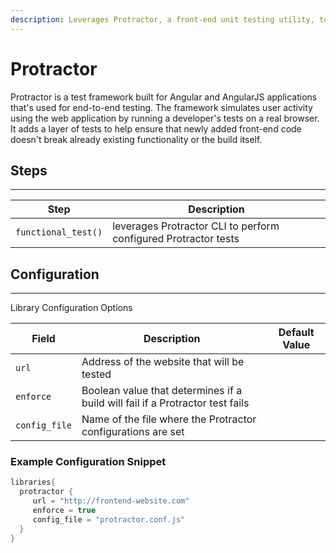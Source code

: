 ```yaml
---
description: Leverages Protractor, a front-end unit testing utility, to perform unit tests
---
```


# Protractor

Protractor is a test framework built for Angular and AngularJS applications that's used for end-to-end testing.
The framework simulates user activity using the web application by running a developer's tests on a real browser.
It adds a layer of tests to help ensure that newly added front-end code doesn't break already existing functionality or the build itself.

## Steps

---

| Step | Description |
| ----------- | ----------- |
| `functional_test()` | leverages Protractor CLI to perform configured Protractor tests |

## Configuration

---

Library Configuration Options

| Field | Description | Default Value |
| ----------- | ----------- | ----------- |
| `url` | Address of the website that will be tested | |
| `enforce` | Boolean value that determines if a build will fail if a Protractor test fails | |
| `config_file` | Name of the file where the Protractor configurations are set | |

### Example Configuration Snippet

```groovy
libraries{
  protractor {
     url = "http://frontend-website.com"
     enforce = true
     config_file = "protractor.conf.js"
  }
}
```
